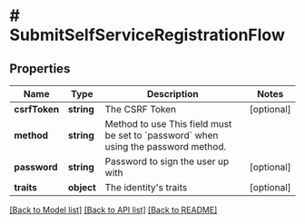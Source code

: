 # # SubmitSelfServiceRegistrationFlow

## Properties

Name | Type | Description | Notes
------------ | ------------- | ------------- | -------------
**csrfToken** | **string** | The CSRF Token | [optional]
**method** | **string** | Method to use  This field must be set to &#x60;password&#x60; when using the password method. |
**password** | **string** | Password to sign the user up with | [optional]
**traits** | **object** | The identity&#39;s traits | [optional]

[[Back to Model list]](../../README.md#models) [[Back to API list]](../../README.md#endpoints) [[Back to README]](../../README.md)

